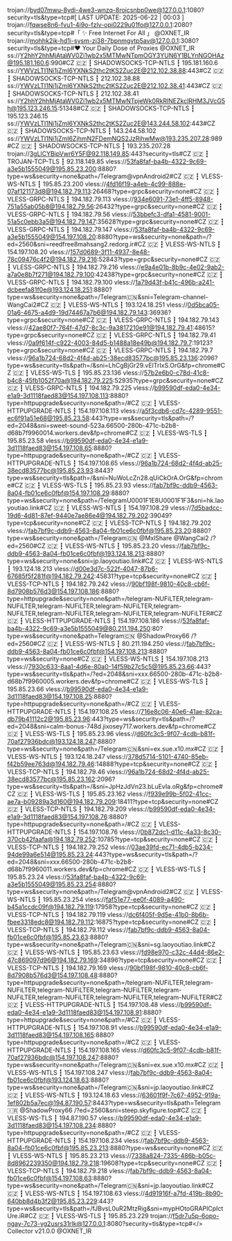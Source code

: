 trojan://byd07mwu-8ydi-4we3-wnzq-8roicsnbp0we@127.0.0.1:1080?security=tls&type=tcp#[ LAST UPDATE: 2025-06-22 | 00:03 ]
trojan://fqwse8n6-fvu1-4i9o-fzlv-opi0229u01fo@127.0.0.1:2080?security=tls&type=tcp#「 ✨ Free Internet For All 」 @OXNET_IR
trojan://mohhk2ik-hd1i-sysm-zj38-7bpnmgvtp5av@127.0.0.1:3080?security=tls&type=tcp#❤️ Your Daily Dose of Proxies @OXNET_IR
ss://Y2hhY2hhMjAtaWV0Zi1wb2x5MTMwNTpmOGY3YUN6Y1BLYnNGOHAz@195.181.160.6:990#CZ 🇨🇿 ┇ SHADOWSOCKS-TCP-NTLS ┇ 195.181.160.6
ss://YWVzLTI1Ni1jZmI6YXNkS2thc2tKS2Zuc2E@212.102.38.88:443#CZ 🇨🇿 ┇ SHADOWSOCKS-TCP-NTLS ┇ 212.102.38.88
ss://YWVzLTI1Ni1jZmI6YXNkS2thc2tKS2Zuc2E@212.102.38.41:443#CZ 🇨🇿 ┇ SHADOWSOCKS-TCP-NTLS ┇ 212.102.38.41
ss://Y2hhY2hhMjAtaWV0Zi1wb2x5MTMwNTpjeWk0RkRlNEZkclRHM3JVcG5h@195.123.246.15:51348#CZ 🇨🇿 ┇ SHADOWSOCKS-TCP-NTLS ┇ 195.123.246.15
ss://YWVzLTI1Ni1jZmI6YXNkS2thc2tKS2Zuc2E@143.244.58.102:443#CZ 🇨🇿 ┇ SHADOWSOCKS-TCP-NTLS ┇ 143.244.58.102
ss://YWVzLTI1Ni1jZmI6ZjhmN2FDemNQS2JzRjhwMw@193.235.207.28:989#CZ 🇨🇿 ┇ SHADOWSOCKS-TCP-NTLS ┇ 193.235.207.28
trojan://3gLlCYBipVwr6Y5F@92.118.149.85:443?security=tls#CZ 🇨🇿 ┇ TROJAN-TCP-TLS ┇ 92.118.149.85
vless://53fa8faf-ba4b-4322-9c69-a3e5b1555049@195.85.23.200:8880?type=ws&security=none&path=/Telegram@vpnAndroid2#CZ 🇨🇿 ┇ VLESS-WS-NTLS ┇ 195.85.23.200
vless://4fd16f19-a4eb-4c99-888e-07af121173d8@194.182.79.113:26468?type=grpc&security=none#CZ 🇨🇿 ┇ VLESS-GRPC-NTLS ┇ 194.182.79.113
vless://934e6091-73e1-4ff5-8948-751a55ab05b8@194.182.79.56:26432?type=grpc&security=none#CZ 🇨🇿 ┇ VLESS-GRPC-NTLS ┇ 194.182.79.56
vless://53bbefc3-dfa1-4581-9001-51a5c0ebb3a5@194.182.79.147:35628?type=grpc&security=none#CZ 🇨🇿 ┇ VLESS-GRPC-NTLS ┇ 194.182.79.147
vless://53fa8faf-ba4b-4322-9c69-a3e5b1555049@154.197.108.20:8880?type=ws&security=none&path=/?ed=2560&sni=reedfree8mahsang2.redorg.ir#CZ 🇨🇿 ┇ VLESS-WS-NTLS ┇ 154.197.108.20
vless://157d0689-3f11-4937-8e48-78c09476c4f2@194.182.79.216:52843?type=grpc&security=none#CZ 🇨🇿 ┇ VLESS-GRPC-NTLS ┇ 194.182.79.216
vless://e9a4e01b-8b9c-4e02-9ab2-a7a0e8b7f271@194.182.79.100:42438?type=grpc&security=none#CZ 🇨🇿 ┇ VLESS-GRPC-NTLS ┇ 194.182.79.100
vless://1a79d43f-b41c-496b-a241-dcbeefa81f0e@193.124.18.251:8880?type=ws&security=none&path=/Telegram🇨🇳&sni=Telegram-channel-WangCai2#CZ 🇨🇿 ┇ VLESS-WS-NTLS ┇ 193.124.18.251
vless://0d5bca05-01a6-4675-a4d9-19d74467a7b6@194.182.79.143:36936?type=grpc&security=none#CZ 🇨🇿 ┇ VLESS-GRPC-NTLS ┇ 194.182.79.143
vless://42ae80f7-764f-47d7-8c3c-9a3817210e91@194.182.79.41:48615?type=grpc&security=none#CZ 🇨🇿 ┇ VLESS-GRPC-NTLS ┇ 194.182.79.41
vless://0a9f614f-c922-4003-84d5-b1488a18e49b@194.182.79.7:19123?type=grpc&security=none#CZ 🇨🇿 ┇ VLESS-GRPC-NTLS ┇ 194.182.79.7
vless://96a1b724-68d2-4f4d-ab25-38ecd83577bc@195.85.23.136:2096?type=ws&security=tls&path=/&sni=LhCgBjGr29.vElTrIxS.OrG&fp=chrome#CZ 🇨🇿 ┇ VLESS-WS-TLS ┇ 195.85.23.136
vless://57b2e6b0-c78d-41c8-b4c8-45fb1052f70a@194.182.79.225:52935?type=grpc&security=none#CZ 🇨🇿 ┇ VLESS-GRPC-NTLS ┇ 194.182.79.225
vless://b99590df-eda0-4e34-e1a9-3d1118faed83@154.197.108.113:8880?type=httpupgrade&security=none&path=/#CZ 🇨🇿 ┇ VLESS-HTTPUPGRADE-NTLS ┇ 154.197.108.113
vless://a5f3cdb6-cd7c-4289-9551-ec6f91a51e68@195.85.23.58:443?type=ws&security=tls&path=/?ed=2048&sni=sweet-sound-523a.66500-280b-471c-b2b8-d68b7f9960014.workers.dev&fp=chrome#CZ 🇨🇿 ┇ VLESS-WS-TLS ┇ 195.85.23.58
vless://b99590df-eda0-4e34-e1a9-3d1118faed83@154.197.108.65:8880?type=httpupgrade&security=none&path=/#CZ 🇨🇿 ┇ VLESS-HTTPUPGRADE-NTLS ┇ 154.197.108.65
vless://96a1b724-68d2-4f4d-ab25-38ecd83577bc@195.85.23.93:8443?type=ws&security=tls&path=/&sni=NuWoLcZn28.qUiCkOrA.OrG&fp=chrome#CZ 🇨🇿 ┇ VLESS-WS-TLS ┇ 195.85.23.93
vless://fab7bf9c-ddb9-4563-8a04-fb01ce6c0fbf@154.197.108.29:8880?type=ws&security=none&path=/TelegramU0001F1E8U0001F1F3&sni=hk.laoyoutiao.link#CZ 🇨🇿 ┇ VLESS-WS-NTLS ┇ 154.197.108.29
vless://7d5badcc-19d6-4d81-87ef-9440e7ae86e4@194.182.79.202:39049?type=tcp&security=none#CZ 🇨🇿 ┇ VLESS-TCP-NTLS ┇ 194.182.79.202
vless://fab7bf9c-ddb9-4563-8a04-fb01ce6c0fbf@195.85.23.20:8880?type=ws&security=none&path=/Telegram🇨🇳 @MxlShare @WangCai2 /?ed=2560#CZ 🇨🇿 ┇ VLESS-WS-NTLS ┇ 195.85.23.20
vless://fab7bf9c-ddb9-4563-8a04-fb01ce6c0fbf@193.124.18.213:8880?type=ws&security=none&sni=jp.laoyoutiao.link#CZ 🇨🇿 ┇ VLESS-WS-NTLS ┇ 193.124.18.213
vless://d00e3d7c-522f-4047-87b6-67685f5f281f@194.182.79.242:45831?type=tcp&security=none#CZ 🇨🇿 ┇ VLESS-TCP-NTLS ┇ 194.182.79.242
vless://90bf198f-9810-40c8-cb6f-8d7908b576d3@154.197.108.186:8880?type=httpupgrade&security=none&path=/telegram-NUFiLTER,telegram-NUFiLTER,telegram-NUFiLTER,telegram-NUFiLTER,telegram-NUFiLTER,telegram-NUFiLTER,telegram-NUFiLTER,telegram-NUFiLTER#CZ 🇨🇿 ┇ VLESS-HTTPUPGRADE-NTLS ┇ 154.197.108.186
vless://53fa8faf-ba4b-4322-9c69-a3e5b1555049@80.211.194.250:80?type=ws&security=none&path=Telegram🇨🇳 @ShadowProxy66 /?ed=2560#CZ 🇨🇿 ┇ VLESS-WS-NTLS ┇ 80.211.194.250
vless://fab7bf9c-ddb9-4563-8a04-fb01ce6c0fbf@154.197.108.213:8880?type=ws&security=none#CZ 🇨🇿 ┇ VLESS-WS-NTLS ┇ 154.197.108.213
vless://7930c633-8aa1-4d6e-80a0-14f59b27c5c5@195.85.23.66:443?type=ws&security=tls&path=/?ed=2048&sni=xxx.66500-280b-471c-b2b8-d68b7f9960005.workers.dev&fp=chrome#CZ 🇨🇿 ┇ VLESS-WS-TLS ┇ 195.85.23.66
vless://b99590df-eda0-4e34-e1a9-3d1118faed83@154.197.108.25:8880?type=httpupgrade&security=none&path=/#CZ 🇨🇿 ┇ VLESS-HTTPUPGRADE-NTLS ┇ 154.197.108.25
vless://716e8c06-40e6-41ae-82ca-db79b41112c2@195.85.23.96:443?type=ws&security=tls&path=/?ed=2048&sni=calm-bonus-748d.jixosey717.workers.dev&fp=chrome#CZ 🇨🇿 ┇ VLESS-WS-TLS ┇ 195.85.23.96
vless://d60fc3c5-9f07-4cdb-b81f-70af27936bdc@193.124.18.247:8880?type=ws&security=none&path=/Telegram🇨🇳&sni=ex.sue.x10.mx#CZ 🇨🇿 ┇ VLESS-WS-NTLS ┇ 193.124.18.247
vless://378d5714-5101-4740-85eb-f42b59ee763d@194.182.79.46:14888?type=tcp&security=none#CZ 🇨🇿 ┇ VLESS-TCP-NTLS ┇ 194.182.79.46
vless://96a1b724-68d2-4f4d-ab25-38ecd83577bc@195.85.23.162:2096?type=ws&security=tls&path=/&sni=JpHzJdVn23.bLuEvIa.oRg&fp=chrome#CZ 🇨🇿 ┇ VLESS-WS-TLS ┇ 195.85.23.162
vless://f939e99b-5f02-41cc-ae7a-b09289a3d160@194.182.79.209:18411?type=tcp&security=none#CZ 🇨🇿 ┇ VLESS-TCP-NTLS ┇ 194.182.79.209
vless://b99590df-eda0-4e34-e1a9-3d1118faed83@154.197.108.76:8880?type=httpupgrade&security=none&path=/#CZ 🇨🇿 ┇ VLESS-HTTPUPGRADE-NTLS ┇ 154.197.108.76
vless://0b872dc1-d11c-4a33-8c30-370cb42faafa@194.182.79.252:10785?type=tcp&security=none#CZ 🇨🇿 ┇ VLESS-TCP-NTLS ┇ 194.182.79.252
vless://03ae39fd-ec71-4db5-b234-94de99a6e514@195.85.23.24:443?type=ws&security=tls&path=/?ed=2048&sni=xxx.66500-280b-471c-b2b8-d68b7f9960011.workers.dev&fp=chrome#CZ 🇨🇿 ┇ VLESS-WS-TLS ┇ 195.85.23.24
vless://53fa8faf-ba4b-4322-9c69-a3e5b1555049@195.85.23.254:8880?type=ws&security=none&path=/Telegram@vpnAndroid2#CZ 🇨🇿 ┇ VLESS-WS-NTLS ┇ 195.85.23.254
vless://faf51e77-ee0f-4089-a490-b45a1ccdc09f@194.182.79.119:17958?type=tcp&security=none#CZ 🇨🇿 ┇ VLESS-TCP-NTLS ┇ 194.182.79.119
vless://dc6f405f-9d5e-41b0-8b6b-fbee3318edc8@194.182.79.112:16875?type=tcp&security=none#CZ 🇨🇿 ┇ VLESS-TCP-NTLS ┇ 194.182.79.112
vless://fab7bf9c-ddb9-4563-8a04-fb01ce6c0fbf@195.85.23.63:8880?type=ws&security=none&path=/Telegram🇨🇳&sni=sg.laoyoutiao.link#CZ 🇨🇿 ┇ VLESS-WS-NTLS ┇ 195.85.23.63
vless://fd98e970-c32c-44d4-86e2-47c869097d96@194.182.79.169:34896?type=tcp&security=none#CZ 🇨🇿 ┇ VLESS-TCP-NTLS ┇ 194.182.79.169
vless://90bf198f-9810-40c8-cb6f-8d7908b576d3@154.197.108.48:8880?type=httpupgrade&security=none&path=/telegram-NUFiLTER,telegram-NUFiLTER,telegram-NUFiLTER,telegram-NUFiLTER,telegram-NUFiLTER,telegram-NUFiLTER,telegram-NUFiLTER,telegram-NUFiLTER#CZ 🇨🇿 ┇ VLESS-HTTPUPGRADE-NTLS ┇ 154.197.108.48
vless://b99590df-eda0-4e34-e1a9-3d1118faed83@154.197.108.91:8880?type=httpupgrade&security=none&path=/#CZ 🇨🇿 ┇ VLESS-HTTPUPGRADE-NTLS ┇ 154.197.108.91
vless://b99590df-eda0-4e34-e1a9-3d1118faed83@154.197.108.165:8880?type=httpupgrade&security=none&path=/#CZ 🇨🇿 ┇ VLESS-HTTPUPGRADE-NTLS ┇ 154.197.108.165
vless://d60fc3c5-9f07-4cdb-b81f-70af27936bdc@154.197.108.247:8880?type=ws&security=none&path=/Telegram🇨🇳&sni=ex.sue.x10.mx#CZ 🇨🇿 ┇ VLESS-WS-NTLS ┇ 154.197.108.247
vless://fab7bf9c-ddb9-4563-8a04-fb01ce6c0fbf@193.124.18.63:8880?type=ws&security=none&path=/Telegram🇨🇳&sni=jp.laoyoutiao.link#CZ 🇨🇿 ┇ VLESS-WS-NTLS ┇ 193.124.18.63
vless://63601f9f-7c67-4952-919a-1ef802b5a7ec@194.87.190.57:8443?type=ws&security=tls&path=Telegram🇮🇷 @ShadowProxy66 /?ed=2560&sni=steep.skyfigure.top#CZ 🇨🇿 ┇ VLESS-WS-TLS ┇ 194.87.190.57
vless://b99590df-eda0-4e34-e1a9-3d1118faed83@154.197.108.234:8880?type=httpupgrade&security=none&path=/#CZ 🇨🇿 ┇ VLESS-HTTPUPGRADE-NTLS ┇ 154.197.108.234
vless://fab7bf9c-ddb9-4563-8a04-fb01ce6c0fbf@195.85.23.213:8880?type=ws&security=none#CZ 🇨🇿 ┇ VLESS-WS-NTLS ┇ 195.85.23.213
vless://7338a824-7335-486b-b05c-8d8962239350@194.182.79.218:19608?type=tcp&security=none#CZ 🇨🇿 ┇ VLESS-TCP-NTLS ┇ 194.182.79.218
vless://fab7bf9c-ddb9-4563-8a04-fb01ce6c0fbf@154.197.108.63:8880?type=ws&security=none&path=/Telegram🇨🇳&sni=jp.laoyoutiao.link#CZ 🇨🇿 ┇ VLESS-WS-NTLS ┇ 154.197.108.63
vless://4d91916f-a7fd-419b-8b90-640bb8d4b3f2@195.85.23.229:443?type=ws&security=tls&path=/fJBvsL0uR2MtzRig&sni=mypHOtoGRAPICpIctUre.iR#CZ 🇨🇿 ┇ VLESS-WS-TLS ┇ 195.85.23.229
trojan://f5dr7u5p-6opo-ngay-7c73-yg2usrs31rlk@127.0.0.1:8080?security=tls&type=tcp#</> Collector v21.0.0 @OXNET_IR
